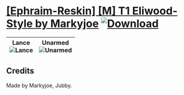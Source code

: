 # [\[Ephraim-Reskin\] \[M\] T1 Eliwood-Style by Markyjoe](https://git.io/JisDG) [![Download](https://img.shields.io/badge/Download--red?style=social&logo=github)](https://git.io/JisDH)

| <b>Lance</b><br/><img alt="Lance" src="https://git.io/JisMX"/> | <b>Unarmed</b><br/><img alt="Unarmed" src="https://git.io/JisXQ"/> |
| :---: | :---: |

## Credits

Made by Markyjoe, Jubby.

